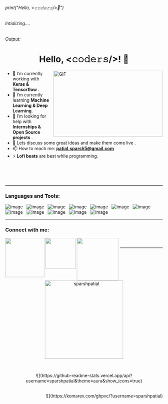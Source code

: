 ###### print("Hello, &lt;𝚌𝚘𝚍𝚎𝚛𝚜/&gt;👋")
###### Intializing....
###### Output:
###### <h1 align ="center"> Hello, &lt;𝚌𝚘𝚍𝚎𝚛𝚜/&gt;! 👋</h1>

<a target="_blank">
  <img align="right" height="210" width="350" alt="GIF" src="https://i.pinimg.com/originals/a5/35/60/a53560c8088900e266880f779dacced7.gif">
</a>

- 🔭 I’m currently working with <b>Keras & Tensorflow </b>.
- 🌱 I’m currently learning <b>Machine Learning & Deep Learning</b>.
- 💬 I’m looking for help with <b> Internships & Open Source projects</b> .
- 👯 Lets discuss some  great ideas and make them  come live .
- 📫 How to reach me: <b> patial.sparsh5@gmail.com</b>
- ⚡ <b>Lofi beats</b> are best while programming.

<br>
<br>
<br>
<hr style="border:1px white"> </hr>

### Languages and Tools:

![image](https://img.shields.io/badge/Python-3776AB?style=for-the-badge&logo=python&logoColor=white)&nbsp;&nbsp;
![image](https://img.shields.io/badge/Programming-092E20?style=for-the-badge&logo=C&logoColor=green)&nbsp;&nbsp;
![image](https://img.shields.io/badge/C++-43B02A?style=for-the-badge&logo=C++&logoColor=white)&nbsp;&nbsp;
![image](https://img.shields.io/badge/Java-FF6C37?style=for-the-badge&logo=Java&logoColor=white)&nbsp;&nbsp;
![image](https://img.shields.io/badge/Language-FF4B4B?style=for-the-badge&logo=R&logoColor=white)&nbsp;&nbsp;
![image](https://img.shields.io/badge/Git-F05032?style=for-the-badge&logo=git&logoColor=white)&nbsp;&nbsp;
![image](https://img.shields.io/badge/Dart-232F3E?style=for-the-badge&logo=Dart&logoColor=white)&nbsp;&nbsp;
![image](https://img.shields.io/badge/HTML-430098?style=for-the-badge&logo=html5&logoColor=white)&nbsp;&nbsp;
![image](https://img.shields.io/badge/CSS-2088FF?style=for-the-badge&logo=css3&logoColor=white)&nbsp;&nbsp;
![image](https://img.shields.io/badge/Wordpress-E95420?style=for-the-badge&logo=wordpress&logoColor=white)&nbsp;&nbsp;
![image](https://img.shields.io/badge/Flutter-02569B?style=for-the-badge&logo=flutter&logoColor=white)&nbsp;&nbsp;
![image](https://img.shields.io/badge/Linux-FCC624?style=for-the-badge&logo=linux&logoColor=black)

<hr style="border:1px white"> </hr>

### Connect with me:


<a href="https://www.linkedin.com/in/sparsh-patial-79b1041b8/">
  <img align="left" width="125px" src="https://img.shields.io/badge/LinkedIn-0077B5?style=for-the-badge&logo=linkedin&logoColor=white" />
</a>
<a href="mailto:patial.sparsh5@gmail.com ">
  <img align="left" width="98px" src="https://img.shields.io/badge/Gmail-D14836?style=for-the-badge&logo=gmail&logoColor=white" />
</a>
<a href="https://www.instagram.com/_sparsh.patial_/">
  <img align="left" width="135px" src="https://img.shields.io/badge/Instagram-E4405F?style=for-the-badge&logo=instagram&logoColor=white" />
</a>

<br>
<hr style="border:1px white"> </hr>
<br>

<p align="center">
<a href="https://github.com/sparshpatial">
<img height="250em" src="https://github-readme-streak-stats.herokuapp.com/?user=sparshpatial&theme=algolia" alt="sparshpatial"/>
</a>
</p>
</br>  
<p align="center">
 ![](https://github-readme-stats.vercel.app/api?username=sparshpatial&theme=aura&show_icons=true) 
</p>
 <br>
 
<div align="right">
![](https://komarev.com/ghpvc/?username=sparshpatial)

</div>
                                                                                                                             
                                                                                                                              
                                                                                                                           





